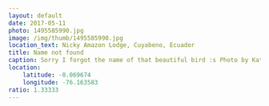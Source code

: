 ```yaml
---
layout: default
date: 2017-05-11
photo: 1495585990.jpg
image: /img/thumb/1495585990.jpg
location_text: Nicky Amazon Lodge, Cuyabeno, Ecuador
title: Name not found
caption: Sorry I forgot the name of that beautiful bird :s Photo by Kathrin Lipke
location:
    latitude: -0.069674
    longitude: -76.163583
ratio: 1.33333
---
```

